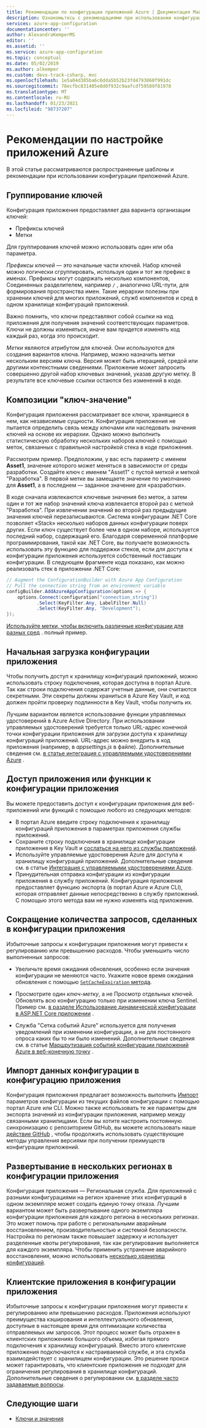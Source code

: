 ```yaml
---
title: Рекомендации по конфигурации приложений Azure | Документация Майкрософт
description: Ознакомьтесь с рекомендациями при использовании конфигурации приложений Azure. В число рассматриваемых тем входят группирования ключей, присвоить значения ключей, начальная загрузка конфигурации приложения и многое другое.
services: azure-app-configuration
documentationcenter: ''
author: AlexandraKemperMS
editor: ''
ms.assetid: ''
ms.service: azure-app-configuration
ms.topic: conceptual
ms.date: 05/02/2019
ms.author: alkemper
ms.custom: devx-track-csharp, mvc
ms.openlocfilehash: 1e5a04d385ba6c6dda5b52b23fd4793860f991dc
ms.sourcegitcommit: 78ecfbc831405e8d0f932c9aafcdf59589f81978
ms.translationtype: MT
ms.contentlocale: ru-RU
ms.lasthandoff: 01/23/2021
ms.locfileid: "98737207"
---
```

# <a name="azure-app-configuration-best-practices"></a>Рекомендации по настройке приложений Azure

В этой статье рассматриваются распространенные шаблоны и рекомендации при использовании конфигурации приложений Azure.

## <a name="key-groupings"></a>Группирование ключей

Конфигурация приложения предоставляет два варианта организации ключей:

* Префиксы ключей
* Метки

Для группирования ключей можно использовать один или оба параметра.

*Префиксы ключей* — это начальные части ключей. Набор ключей можно логически сгруппировать, используя один и тот же префикс в именах. Префиксы могут содержать несколько компонентов, Соединенных разделителем, например `/` , аналогично URL-пути, для формирования пространства имен. Такие иерархии полезны при хранении ключей для многих приложений, служб компонентов и сред в одном хранилище конфигураций приложений.

Важно помнить, что ключи представляют собой ссылки на код приложения для получения значений соответствующих параметров. Ключи не должны изменяться, иначе вам придется изменять код каждый раз, когда это происходит.

*Метки* являются атрибутом для ключей. Они используются для создания вариантов ключа. Например, можно назначить метки нескольким версиям ключа. Версия может быть итерацией, средой или другими контекстными сведениями. Приложение может запросить совершенно другой набор ключевых значений, указав другую метку. В результате все ключевые ссылки остаются без изменений в коде.

## <a name="key-value-compositions"></a>Композиции "ключ-значение"

Конфигурация приложения рассматривает все ключи, хранящиеся в нем, как независимые сущности. Конфигурация приложения не пытается определить связь между ключами или наследовать значения ключей на основе их иерархии. Однако можно выполнить статистическую обработку нескольких наборов ключей с помощью меток, связанных с правильной настройкой стека в коде приложения.

Рассмотрим пример. Предположим, у вас есть параметр с именем **Asset1**, значение которого может меняться в зависимости от среды разработки. Создайте ключ с именем "Asset1" с пустой меткой и меткой "Разработка". В первой метке вы замещаете значение по умолчанию для **Asset1**, а в последнем — заданное значение для «разработки».

В коде сначала извлекаются ключевые значения без меток, а затем один и тот же набор значений ключа извлекается второй раз с меткой "Разработка". При извлечении значений во второй раз предыдущие значения ключей перезаписываются. Система конфигурации .NET Core позволяет «Stack» несколько наборов данных конфигурации поверх других. Если ключ существует более чем в одном наборе, используется последний набор, содержащий его. Благодаря современной платформе программирования, такой как .NET Core, вы получаете возможность использовать эту функцию для поддержки стеков, если для доступа к конфигурации приложения используется собственный поставщик конфигурации. В следующем фрагменте кода показано, как можно реализовать стек в приложении .NET Core:

```csharp
// Augment the ConfigurationBuilder with Azure App Configuration
// Pull the connection string from an environment variable
configBuilder.AddAzureAppConfiguration(options => {
    options.Connect(configuration["connection_string"])
           .Select(KeyFilter.Any, LabelFilter.Null)
           .Select(KeyFilter.Any, "Development");
});
```

[Используйте метки, чтобы включить различные конфигурации для разных сред](./howto-labels-aspnet-core.md) . полный пример.

## <a name="app-configuration-bootstrap"></a>Начальная загрузка конфигурации приложения

Чтобы получить доступ к хранилищу конфигураций приложений, можно использовать строку подключения, которая доступна в портал Azure. Так как строки подключения содержат учетные данные, они считаются секретными. Эти секреты должны храниться в Azure Key Vault, и код должен пройти проверку подлинности в Key Vault, чтобы получить их.

Лучшим вариантом является использование функции управляемых удостоверений в Azure Active Directory. При использовании управляемых удостоверений требуется только URL-адрес конечной точки конфигурации приложения для загрузки доступа к хранилищу конфигураций приложений. URL-адрес можно внедрить в код приложения (например, в *appsettings.js* в файле). Дополнительные сведения см. [в статье интеграция с управляемыми удостоверениями Azure](howto-integrate-azure-managed-service-identity.md) .

## <a name="app-or-function-access-to-app-configuration"></a>Доступ приложения или функции к конфигурации приложения

Вы можете предоставить доступ к конфигурации приложения для веб-приложений или функций с помощью любого из следующих методов:

* В портал Azure введите строку подключения к хранилищу конфигураций приложения в параметрах приложения службы приложений.
* Сохраните строку подключения в хранилище конфигурации приложения в Key Vault и [сослаться на него из службы приложений](../app-service/app-service-key-vault-references.md).
* Используйте управляемые удостоверения Azure для доступа к хранилищу конфигураций приложений. Дополнительные сведения см. в статье [Интеграция с управляемыми удостоверениями Azure](howto-integrate-azure-managed-service-identity.md).
* Принудительная отправка конфигурации из конфигурации приложения в службу приложений. Конфигурация приложения предоставляет функцию экспорта (в портал Azure и Azure CLI), которая отправляет данные непосредственно в службу приложений. С помощью этого метода вам не нужно изменять код приложения.

## <a name="reduce-requests-made-to-app-configuration"></a>Сокращение количества запросов, сделанных в конфигурации приложения

Избыточные запросы к конфигурации приложения могут привести к регулированию или превышению расходов. Чтобы уменьшить число выполненных запросов:

* Увеличьте время ожидания обновления, особенно если значения конфигурации не меняются часто. Укажите новое время ожидания обновления с помощью [ `SetCacheExpiration` метода](/dotnet/api/microsoft.extensions.configuration.azureappconfiguration.azureappconfigurationrefreshoptions.setcacheexpiration).

* Просмотрите один *ключ-метку*, а не Просмотр отдельных ключей. Обновлять всю конфигурацию только при изменении ключа Sentinel. Пример см. [в разделе Использование динамической конфигурации в ASP.NET Core приложении](enable-dynamic-configuration-aspnet-core.md) .

* Служба "Сетка событий Azure" используется для получения уведомлений при изменении конфигурации, а не для постоянного опроса каких бы то ни было изменений. Дополнительные сведения см. в статье [Маршрутизация событий конфигурации приложений Azure в веб-конечную точку](./howto-app-configuration-event.md) .

## <a name="importing-configuration-data-into-app-configuration"></a>Импорт данных конфигурации в конфигурацию приложения

Конфигурация приложения предлагает возможность выполнить [Импорт](./howto-import-export-data.md) параметров конфигурации из текущих файлов конфигурации с помощью портал Azure или CLI. Можно также использовать те же параметры для экспорта значений из конфигурации приложения, например между связанными хранилищами. Если вы хотите настроить постоянную синхронизацию с репозиторием GitHub, вы можете использовать наше [действие GitHub](./concept-github-action.md) , чтобы продолжить использовать существующие методы управления версиями при получении преимуществ конфигурации приложений.

## <a name="multi-region-deployment-in-app-configuration"></a>Развертывание в нескольких регионах в конфигурации приложения

Конфигурация приложения — Региональная служба. Для приложений с разными конфигурациями на регион хранение этих конфигураций в одном экземпляре может создать единую точку отказа. Лучшим вариантом может быть развертывание одного экземпляра конфигурации приложения для каждого региона в нескольких регионах. Это может помочь при работе с региональными аварийным восстановлением, производительностью и системой безопасности. Настройка по регионам также повышает задержку и использует разделенные квоты регулирования, так как регулирование выполняется для каждого экземпляра. Чтобы применить устранение аварийного восстановления, можно использовать [несколько хранилищ конфигураций](./concept-disaster-recovery.md). 

## <a name="client-applications-in-app-configuration"></a>Клиентские приложения в конфигурации приложения 

Избыточные запросы к конфигурации приложения могут привести к регулированию или превышению расходов. Приложения используют преимущества кэширования и интеллектуального обновления, доступные в настоящее время для оптимизации количества отправляемых им запросов. Этот процесс может быть отражен в клиентских приложениях большого объема, избегая прямого подключения к хранилищу конфигураций. Вместо этого клиентские приложения подключаются к настраиваемой службе, и эта служба взаимодействует с хранилищем конфигурации. Это решение прокси может гарантировать, что клиентские приложения не подходят для ограничения регулирования в хранилище конфигураций. Дополнительные сведения о регулировании см. [в разделе часто задаваемые вопросы](./faq.md#are-there-any-limits-on-the-number-of-requests-made-to-app-configuration).  

## <a name="next-steps"></a>Следующие шаги

* [Ключи и значения](./concept-key-value.md)